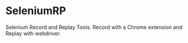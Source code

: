 # SeleniumRP
Selenium Record and Replay Tools. Record with a Chrome extension and Replay with webdriver.
